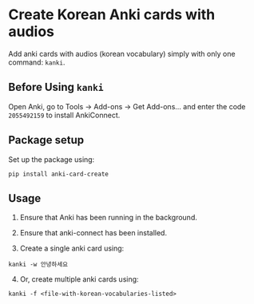 # Create Korean Anki cards with audios

Add anki cards with audios (korean vocabulary) simply with only one command: `kanki`.

## Before Using `kanki`

Open Anki, go to Tools -> Add-ons -> Get Add-ons... and enter the code `2055492159` to install AnkiConnect.


## Package setup

Set up the package using: 
```
pip install anki-card-create
```

## Usage

1. Ensure that Anki has been running in the background. 

2. Ensure that anki-connect has been installed. 

3. Create a single anki card using: 
```
kanki -w 안녕하세요
```

4. Or, create multiple anki cards using: 
```
kanki -f <file-with-korean-vocabularies-listed>
```
